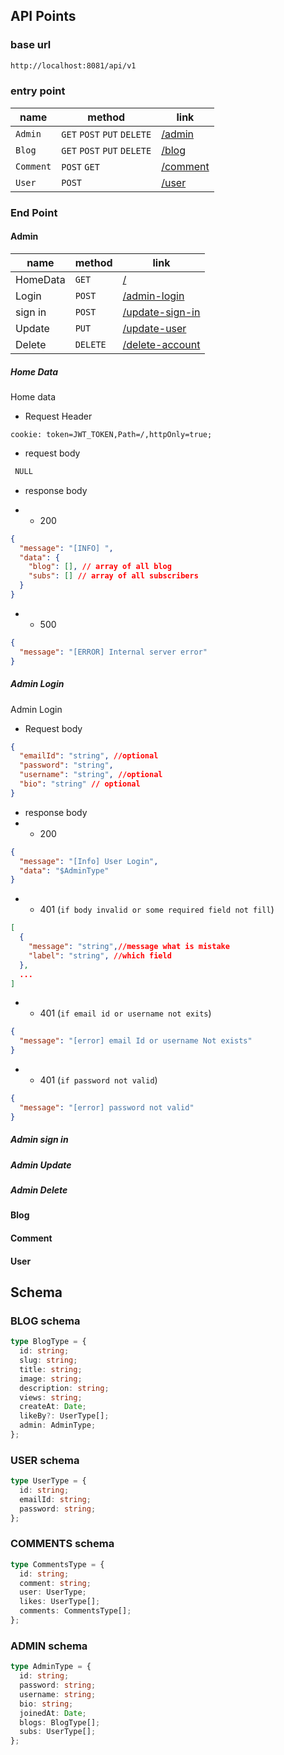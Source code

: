 ## API Points

### base url

```bash
http://localhost:8081/api/v1

```

### entry point

| name      | method                      | link                 |
| --------- | --------------------------- | -------------------- |
| `Admin`   | `GET` `POST` `PUT` `DELETE` | [/admin](#admin)     |
| `Blog`    | `GET` `POST` `PUT` `DELETE` | [/blog](#blog)       |
| `Comment` | `POST` `GET`                | [/comment](#comment) |
| `User`    | `POST`                      | [/user](#user)       |

### End Point

#### Admin

| name     | method   | link                              |
| -------- | -------- | --------------------------------- |
| HomeData | `GET`    | [/](#home-data)                   |
| Login    | `POST`   | [/admin-login](#admin-login)      |
| sign in  | `POST`   | [/update-sign-in](#admin-sign-in) |
| Update   | `PUT`    | [/update-user](#admin-update)     |
| Delete   | `DELETE` | [/delete-account](#admin-delete)  |

##### Home Data

Home data

- Request Header

```text
cookie: token=JWT_TOKEN,Path=/,httpOnly=true;
```

- request body

```bash
 NULL
```

- response body

* - 200

```json
{
  "message": "[INFO] ",
  "data": {
    "blog": [], // array of all blog
    "subs": [] // array of all subscribers
  }
}
```

- - 500

```json
{
  "message": "[ERROR] Internal server error"
}
```

##### Admin Login

Admin Login

- Request body

```json
{
  "emailId": "string", //optional
  "password": "string",
  "username": "string", //optional
  "bio": "string" // optional
}
```

- response body
- - 200

```json
{
  "message": "[Info] User Login",
  "data": "$AdminType"
}
```

- - 401 (`if body invalid or some required field not fill`)

```json
[
  {
    "message": "string",//message what is mistake
    "label": "string", //which field
  },
  ...
]
```

- - 401 (`if email id or username not exits`)

```json
{
  "message": "[error] email Id or username Not exists"
}
```

- - 401 (`if password not valid`)

```json
{
  "message": "[error] password not valid"
}
```

##### Admin sign in

##### Admin Update

##### Admin Delete

#### Blog

#### Comment

#### User

## Schema

### BLOG schema

```ts
type BlogType = {
  id: string;
  slug: string;
  title: string;
  image: string;
  description: string;
  views: string;
  createAt: Date;
  likeBy?: UserType[];
  admin: AdminType;
};
```

### USER schema

```ts
type UserType = {
  id: string;
  emailId: string;
  password: string;
};
```

### COMMENTS schema

```ts
type CommentsType = {
  id: string;
  comment: string;
  user: UserType;
  likes: UserType[];
  comments: CommentsType[];
};
```

### ADMIN schema

```ts
type AdminType = {
  id: string;
  password: string;
  username: string;
  bio: string;
  joinedAt: Date;
  blogs: BlogType[];
  subs: UserType[];
};
```
